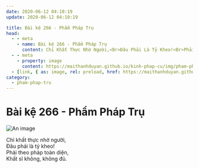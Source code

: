 ```yaml
---
date: 2020-06-12 04:10:19
update: 2020-06-12 04:10:19

title: Bài kệ 266 - Phẩm Pháp Trụ
head:
  - - meta
    - name: Bài kệ 266 - Phẩm Pháp Trụ
      content: Chỉ Khất Thực Nhờ Người,<Br>Ðâu Phải Là Tỷ Kheo!<Br>Phải Theo Pháp Toàn Diện,<Br>Khất Sĩ Không, Không Đủ.<Br>
  - - meta
    - property: image
      content: https://maithanhduyan.github.io/kinh-phap-cu/img/pham-phap-tru/pham-phap-tru-266.jpg
  - [link, { as: image, rel: preload, href: https://maithanhduyan.github.io/kinh-phap-cu/img/pham-phap-tru/pham-phap-tru-266.jpg }]
category:
  - pham-phap-tru
---
```


# Bài kệ 266 - Phẩm Pháp Trụ

![An image](/img/pham-phap-tru/pham-phap-tru-266.jpg)

Chỉ khất thực nhờ người,<br>Ðâu phải là tỷ kheo!<br>Phải theo pháp toàn diện,<br>Khất sĩ không, không đủ.<br>
